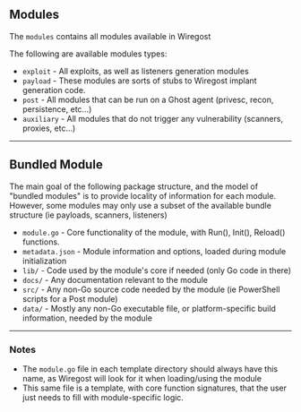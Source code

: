 ## Modules 

The `modules` contains all modules available in Wiregost 

The following are available modules types:

* `exploit`         - All exploits, as well as listeners generation modules
* `payload`         - These modules are sorts of stubs to Wiregost implant generation code.
* `post`            - All modules that can be run on a Ghost agent (privesc, recon, persistence, etc...)
* `auxiliary`       - All modules that do not trigger any vulnerability (scanners, proxies, etc...)

----
## Bundled Module

The main goal of the following package structure, and the model of "bundled modules"
is to provide locality of information for each module. However, some modules may only use
a subset of the available bundle structure (ie payloads, scanners, listeners)

* `module.go`           - Core functionality of the module, with Run(), Init(), Reload() functions.
* `metadata.json`       - Module information and options, loaded during module initialization
* `lib/`                - Code used by the module's core if needed (only Go code in there)
* `docs/`               - Any documentation relevant to the module
* `src/`                - Any non-Go source code needed by the module (ie PowerShell scripts for a Post module)
* `data/`               - Mostly any non-Go executable file, or platform-specific build information, needed by the module

----
### Notes

* The `module.go` file in each template directory should always have this name, as Wiregost will look for it when loading/using the module
* This same file is a template, with core function signatures, that the user just needs to fill with module-specific logic.
